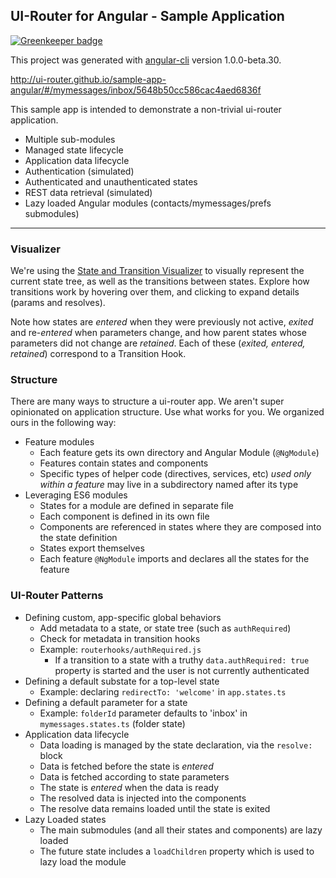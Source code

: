 ## UI-Router for Angular - Sample Application

[![Greenkeeper badge](https://badges.greenkeeper.io/ui-router/sample-app-angular.svg)](https://greenkeeper.io/)

This project was generated with [angular-cli](https://github.com/angular/angular-cli) version 1.0.0-beta.30.

http://ui-router.github.io/sample-app-angular/#/mymessages/inbox/5648b50cc586cac4aed6836f

This sample app is intended to demonstrate a non-trivial ui-router application.

- Multiple sub-modules
- Managed state lifecycle
- Application data lifecycle
- Authentication (simulated)
- Authenticated and unauthenticated states
- REST data retrieval (simulated)
- Lazy loaded Angular modules (contacts/mymessages/prefs submodules)

---

### Visualizer

We're using the [State and Transition Visualizer](http://github.com/ui-router/visualizer) to visually represent 
the current state tree, as well as the transitions between states.
Explore how transitions work by hovering over them, and clicking to expand details (params and resolves).

Note how states are _entered_ when they were previously not active, _exited_ and re-_entered_ when parameters change,
 and how parent states whose parameters did not change are _retained_.
Each of these (_exited, entered, retained_) correspond to a Transition Hook.

### Structure

There are many ways to structure a ui-router app.
We aren't super opinionated on application structure.
Use what works for you.
We organized ours in the following way:

- Feature modules
  - Each feature gets its own directory and Angular Module (`@NgModule`)
  - Features contain states and components
  - Specific types of helper code (directives, services, etc) _used only within a feature_ may live in a subdirectory
  named after its type
- Leveraging ES6 modules
  - States for a module are defined in separate file
  - Each component is defined in its own file
  - Components are referenced in states where they are composed into the state definition
  - States export themselves
  - Each feature `@NgModule` imports and declares all the states for the feature

### UI-Router Patterns
  
- Defining custom, app-specific global behaviors
  - Add metadata to a state, or state tree (such as `authRequired`)
  - Check for metadata in transition hooks
  - Example: `routerhooks/authRequired.js`
    - If a transition to a state with a truthy `data.authRequired: true` property is started and the user is not currently authenticated
- Defining a default substate for a top-level state
  - Example: declaring `redirectTo: 'welcome'` in `app.states.ts`
- Defining a default parameter for a state
  - Example: `folderId` parameter defaults to 'inbox' in `mymessages.states.ts` (folder state)
- Application data lifecycle
  - Data loading is managed by the state declaration, via the `resolve:` block
  - Data is fetched before the state is _entered_
  - Data is fetched according to state parameters
  - The state is _entered_ when the data is ready
  - The resolved data is injected into the components
  - The resolve data remains loaded until the state is exited
- Lazy Loaded states
  - The main submodules (and all their states and components) are lazy loaded
  - The future state includes a `loadChildren` property which is used to lazy load the module
